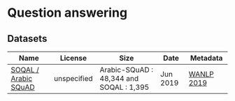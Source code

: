 # Question answering

## Datasets 

| Name | License | Size |  Date | Metadata | 
| -- | -- | -- | -- | -- | 
|[SOQAL / Arabic SQuAD](https://github.com/husseinmozannar/SOQAL) | unspecified |Arabic-SQuAD : 48,344 and SOQAL : 1,395  | Jun 2019  | [WANLP 2019](https://sites.google.com/view/wanlp-2019/home) |

